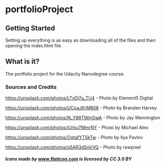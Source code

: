 # portfolioProject

## Getting Started
Setting up everything is as easy as downloading all of the files and then opening the index.html file.

## What is it?
The portfolio project for the Udacity Nanodegree course.

### Sources and Credits
https://unsplash.com/photos/LTyDj7u_TU4
	- Photo by Element5 Digital

https://unsplash.com/photos/UCoaJKrM808
	- Photo by Branden Harvey

https://unsplash.com/photos/N_Y88TWmGwA
	- Photo by Jay Wennington

https://unsplash.com/photos/jUrku7MmrNY
	- Photo by Michael Aleo

https://unsplash.com/photos/OqtafYT5kTw
	- Photo by Ilya Pavlov

https://unsplash.com/photos/q5AR3dSnVVQ
	- Photo by rawpixel

##### Icons made by www.flaticon.com is licensed by CC 3.0 BY
